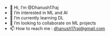 - 👋 Hi, I’m @Dhanush17raj
- 👀 I’m interested in ML and AI
- 🌱 I’m currently learning DL
- 💞️ I’m looking to collaborate on ML projects
- 📫 How to reach me : dhanush17raj@gmail.com

<!---
Dhanush17raj/Dhanush17raj is a ✨ special ✨ repository because its `README.md` (this file) appears on your GitHub profile.
You can click the Preview link to take a look at your changes.
--->
